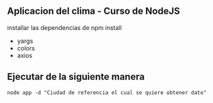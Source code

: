 ## Aplicacion del clima - Curso de NodeJS

installar las dependencias de npm install
- yargs
- colors
- axios

## Ejecutar de la siguiente manera

```
node app -d "Ciudad de referencia el cual se quiere obtener dato"
```